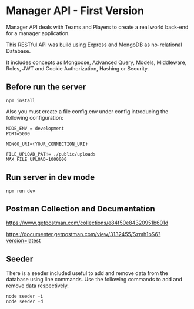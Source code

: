 # Manager API - First Version

Manager API deals with Teams and Players to create a real world back-end for a manager application.

This RESTful API was build using Express and MongoDB as no-relational Database.

It includes concepts as Mongoose, Advanced Query, Models, Middleware, Roles, JWT and Cookie Authorization, Hashing or Security.

## Before run the server
```npm install```

Also you must create a file config.env under config introducing the following configuration:
```
NODE_ENV = development
PORT=5000

MONGO_URI={YOUR_CONNECTION_URI}

FILE_UPLOAD_PATH= ./public/uploads
MAX_FILE_UPLOAD=1000000
```

## Run server in dev mode
```npm run dev```

## Postman Collection and Documentation
https://www.getpostman.com/collections/e84f50e84320951b601d

https://documenter.getpostman.com/view/3132455/Szmh1bS6?version=latest

## Seeder
There is a seeder included useful to add and remove data from the database using line commands. Use the following commands to add and remove data respectively.
```
node seeder -i
node seeder -d
``` 